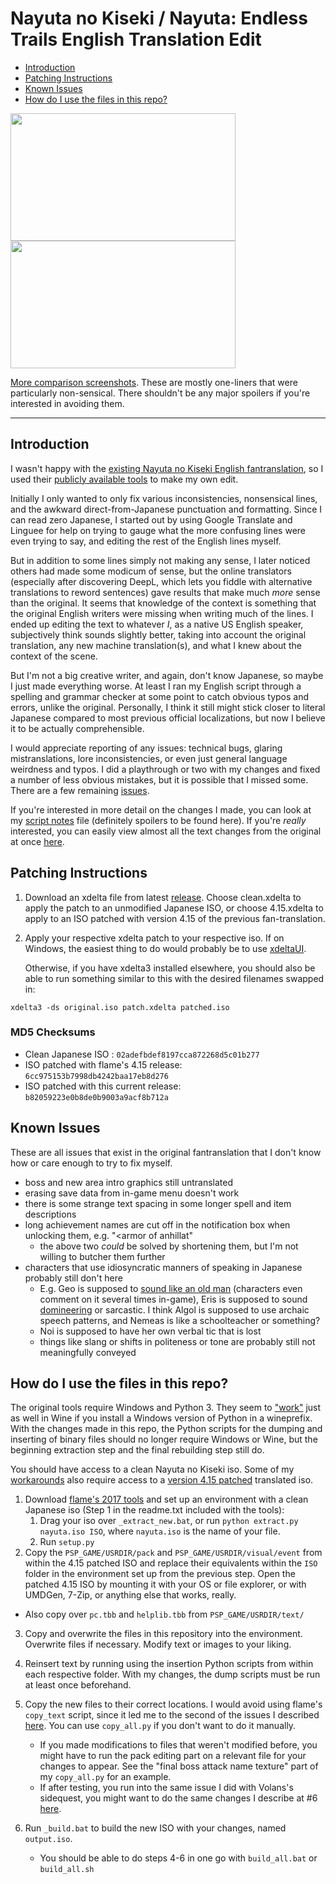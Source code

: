 
# Nayuta no Kiseki / Nayuta: Endless Trails English Translation Edit

<!-- TOC -->
- [Introduction](#introduction)
- [Patching Instructions](#patching-instructions)
- [Known Issues](#known-issues)
- [How do I use the files in this repo?](#how-do-i-use-the-files-in-this-repo)
<!-- /TOC -->

<img src="https://i.imgur.com/1gWUK3w.jpg" width="360" height="204"> <img src="https://i.imgur.com/TT9smIn.jpg" width="360" height="204">


[More comparison screenshots](https://imgur.com/a/yJB1fTj). These are mostly one-liners that were particularly non-sensical. There shouldn't be any major spoilers if you're interested in avoiding them.

---
## Introduction

I wasn't happy with the [existing Nayuta no Kiseki English fantranslation](https://heroesoflegend.org/forums/viewtopic.php?f=22&t=73), so I used their [publicly available tools](https://heroesoflegend.org/forums/viewtopic.php?f=22&t=340) to make my own edit.


Initially I only wanted to only fix various inconsistencies, nonsensical lines, and the awkward direct-from-Japanese punctuation and formatting. Since I can read zero Japanese, I started out by using Google Translate and Linguee for help on trying to gauge what the more confusing lines were even trying to say, and editing the rest of the English lines myself.

But in addition to some lines simply not making any sense, I later noticed others had made some modicum of sense, but the online translators (especially after discovering DeepL, which lets you fiddle with alternative translations to reword sentences) gave results that make much *more* sense than the original. It seems that knowledge of the context is something that the original English writers were missing when writing much of the lines. I ended up editing the text to whatever *I*, as a native US English speaker, subjectively think sounds slightly better, taking into account the original translation, any new machine translation(s), and what I knew about the context of the scene.

But I'm not a big creative writer, and again, don't know Japanese, so maybe I just made everything worse. At least I ran my English script through a spelling and grammar checker at some point to catch obvious typos and errors, unlike the original. Personally, I think it still might stick closer to literal Japanese compared to most previous official localizations, but now I believe it to be actually comprehensible. 

I would appreciate reporting of any issues: technical bugs, glaring mistranslations, lore inconsistencies, or even just general language weirdness and typos. I did a playthrough or two with my changes and fixed a number of less obvious mistakes, but it is possible that I missed some. There are a few remaining [issues](#known-issues). 

If you're interested in more detail on the changes I made, you can look at my [script notes](./notes.md) file (definitely spoilers to be found here). If you're *really* interested, you can easily view almost all the text changes from the original at once [here](https://github.com/dackst/nayuta/compare/4a29660d089c19bac592742a5796b7ecf398dcaf...original).

<!-- or you can [compare]((https://github.com/dackst/nayuta/compare/original...master)) any of the changed files directly to their originals in this repo. 
broken on github since I moved files around
-->

## Patching Instructions
1. Download an xdelta file from latest [release](https://github.com/dackst/nayuta/releases). Choose clean.xdelta to apply the patch to an unmodified Japanese ISO, or choose 4.15.xdelta to apply to an ISO patched with version 4.15 of the previous fan-translation.
2. Apply your respective xdelta patch to your respective iso. If on Windows, the easiest thing to do would probably be to use [xdeltaUI](https://www.romhacking.net/utilities/598/).

   Otherwise, if you have xdelta3 installed elsewhere, you should also be able to run something similar to this with the desired filenames swapped in:
```
xdelta3 -ds original.iso patch.xdelta patched.iso
```


### MD5 Checksums
* Clean Japanese ISO : `02adefbdef8197cca872268d5c01b277`
* ISO patched with flame's 4.15 release: `6cc975153b7998db4242baa17eb8d276`
* ISO patched with this current release: `b82059223e0b8de0b9003a9acf8b712a`


## Known Issues

These are all issues that exist in the original fantranslation that I don't know how or care enough to try to fix myself.

* boss and new area intro graphics still untranslated
* erasing save data from in-game menu doesn't work
* there is some strange text spacing in some longer spell and item descriptions
* long achievement names are cut off in the notification box when unlocking them, e.g. "<armor of anhillat"
  * the above two *could* be solved by shortening them, but I'm not willing to butcher them further
* characters that use idiosyncratic manners of speaking in Japanese probably still don't here
  * E.g. Geo is supposed to [sound like an old man](https://legendofheroes.fandom.com/wiki/Lychnis_Gio) (characters even comment on it several times in-game), Eris is supposed to sound [domineering](https://legendofheroes.fandom.com/wiki/Song_Priestess_Elislette) or sarcastic. I think Algol is supposed to use archaic speech patterns, and Nemeas is like a schoolteacher or something?
  * Noi is supposed to have her own verbal tic that is lost
  * things like slang or shifts in politeness or tone are probably still not meaningfully conveyed




## How do I use the files in this repo?

The original tools require Windows and Python 3. They seem to ["work"](./notes.md#why-not-just-use-flames-tools-directly) just as well in Wine if you install a Windows version of Python in a wineprefix. With the changes made in this repo, the Python scripts for the dumping and inserting of binary files should no longer require Windows or Wine, but the beginning extraction step and the final rebuilding step still do.

You should have access to a clean Nayuta no Kiseki iso. Some of my [workarounds](https://github.com/dackst/nayuta/blob/master/notes.md#solutions) also require access to a [version 4.15 patched](https://heroesoflegend.org/forums/viewtopic.php?f=22&t=73) translated iso.

1. Download [flame's 2017 tools](https://heroesoflegend.org/forums/viewtopic.php?f=22&t=340) and set up an environment with a clean Japanese iso (Step 1 in the readme.txt included with the tools):
    1. Drag your iso over `_extract_new.bat`, or run `python extract.py nayuta.iso ISO`, where `nayuta.iso` is the name of your file.
    2. Run `setup.py`
2. Copy the `PSP_GAME/USRDIR/pack` and `PSP_GAME/USRDIR/visual/event` from within the 4.15 patched ISO and replace their equivalents within the `ISO` folder in the environment set up from the previous step. Open the patched 4.15 ISO by mounting it with your OS or file explorer, or with UMDGen, 7-Zip, or anything else that works, really.
  * Also copy over `pc.tbb` and `helplib.tbb` from `PSP_GAME/USRDIR/text/` 
3. Copy and overwrite the files in this repository into the environment. Overwrite files if necessary. Modify text or images to your liking. 
4. Reinsert text by running using the insertion Python scripts from within each respective folder. With my changes, the dump scripts must be run at least once beforehand.
5. Copy the new files to their correct locations. I would avoid using flame's `copy_text` script, since it led me to the second of the issues I described [here](./notes.md#why-not-just-use-flames-tools-directly). You can use `copy_all.py` if you don't want to do it manually.
    * If you made modifications to files that weren't modified before, you might have to run the pack editing part on a relevant file for your changes to appear. See the "final boss attack name texture" part of my `copy_all.py` for an example.
    * If after testing, you run into the same issue I did with Volans's sidequest, you might want to do the same changes I describe at #6 [here](https://github.com/dackst/nayuta/blob/master/notes.md#solutions).
6. Run `_build.bat` to build the new ISO with your changes, named `output.iso`.

   * You should be able to do steps 4-6 in one go with `build_all.bat` or `build_all.sh`





